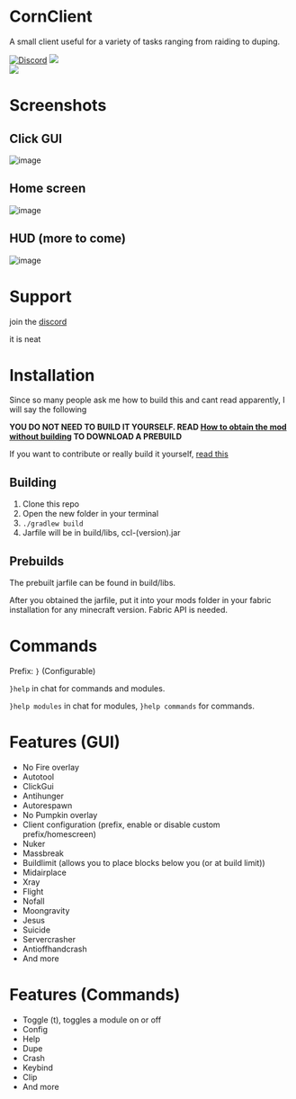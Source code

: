 # CornClient
A small client useful for a variety of tasks ranging from raiding to duping.

[![Discord](https://img.shields.io/discord/694337597371056198?label=discord&logo=discord&logoColor=white)](https://discord.gg/mj9sVWf)
<img src="https://img.shields.io/github/stars/AriliusClient/Cornos?color=000000&style=for-the-badge" /><br>
<img src="https://img.shields.io/github/downloads/AriliusClient/Cornos/total?color=000000&style=for-the-badge&label=Downloads%20via%20releases">

# Screenshots

## Click GUI

![image](https://user-images.githubusercontent.com/80022388/110660734-250b4200-81c4-11eb-9a47-f1ba6be19d60.png)

## Home screen

![image](https://user-images.githubusercontent.com/80022388/110660767-2dfc1380-81c4-11eb-8d29-88f73da43bd2.png)

## HUD (more to come)

![image](https://user-images.githubusercontent.com/80022388/110660817-3bb19900-81c4-11eb-9027-b2337b096101.png)

# Support

join the [discord](https://discord.gg/9ZwmhUDE5w)

it is neat

# Installation

Since so many people ask me how to build this and cant read apparently, I will say the following

**YOU DO NOT NEED TO BUILD IT YOURSELF.
READ [How to obtain the mod without building](https://github.com/AriliusClient/CornClient/wiki/How-to-obtain-the-mod-without-building%3F)
TO DOWNLOAD A PREBUILD**

If you want to contribute or really build it
yourself, [read this](https://github.com/AriliusClient/CornClient/wiki/Building-and-contributing)

## Building
1. Clone this repo
2. Open the new folder in your terminal
3. `./gradlew build`
4. Jarfile will be in build/libs, ccl-(version).jar

## Prebuilds

The prebuilt jarfile can be found in build/libs.

After you obtained the jarfile, put it into your mods folder in your fabric installation for any minecraft version.
Fabric API is needed.

# Commands

Prefix: `}` (Configurable)

`}help` in chat for commands and modules.

`}help modules` in chat for modules, `}help commands` for commands.

# Features (GUI)

- No Fire overlay
- Autotool
- ClickGui
- Antihunger
- Autorespawn
- No Pumpkin overlay
- Client configuration (prefix, enable or disable custom prefix/homescreen)
- Nuker
- Massbreak
- Buildlimit (allows you to place blocks below you (or at build limit))
- Midairplace
- Xray
- Flight
- Nofall
- Moongravity
- Jesus
- Suicide
- Servercrasher
- Antioffhandcrash
- And more

# Features (Commands)

- Toggle (t), toggles a module on or off
- Config
- Help
- Dupe
- Crash
- Keybind
- Clip
- And more
